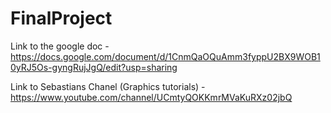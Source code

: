 # FinalProject



Link to the google doc - https://docs.google.com/document/d/1CnmQaOQuAmm3fyppU2BX9WOB10yRJ5Os-gyngRujJgQ/edit?usp=sharing




Link to Sebastians Chanel (Graphics tutorials) - https://www.youtube.com/channel/UCmtyQOKKmrMVaKuRXz02jbQ



